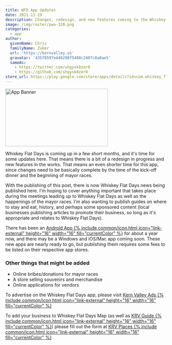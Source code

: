 ```yaml
---
title: WFD App Updates
date: 2021-11-29
description: Changes, redesign, and new features coming to the Whiskey Flat Days App
image: /img/raster/pwa-320.png
categories:
  - app
author:
  givenName: Chris
  familyName: Zuber
  url: 'https://kernvalley.us'
  gravatar: '43578597e449298f5488c2407c8a8ae5'
  sameAs:
    - https://twitter.com/shgysk8zer0
    - https://github.com/shgysk8zer0
store_url: https://play.google.com/store/apps/details?id=com.whiskey_flats.twa
---
```

<div class="center"><img src="{{ page.image }}" width="320" height="180" loading="eager" referrerpolicy="no-referrer" decoding="async" alt="App Banner" itemprop="image" /></div>

Whiskey Flat Days is coming up in a few short months, and it's time for some updates
here. That means there is a bit of a redesign in progress and new features in the works.
That means an even shorter time for this app, since changes need to be basically
complete by the time of the kick-off dinner and the beginning of mayor races.

With the publishing of this post, there is now Whiskey Flat Days news being published
here. I'm hoping to cover anything important that takes place during the meetings
leading up to Whiskey Flat Days as well as the happenings of the mayor races. I'm
also wanting to publish guides on where to stay and eat, history, and perhaps some
sponsored content (local businesses publishing articles to promote their business,
so long as it's appropriate and relates to Whiskey Flat Days).

There has been an <a href="{{ page.store_url }}" rel="noopener noreferrer external">Android App {% include common/icon.html icon="link-external" height="16" width="16" fill="currentColor" %}</a>
for about a year now, and there may be a Windows and iOS/Mac app coming soon. These new apps
are nearly ready to go, but publishing them requires some fees to be listed on their
respective app stores.

### Other things that might be added
- Online bribes/donations for mayor races
- A store selling souvenirs and merchandise
- Online applications for vendors

To advertise on the Whiskey Flat Days app, please visit
<a href="https://ads.kernvalley.us/" rel="noopener noreferrer external">Kern Valley Ads {% include common/icon.html icon="link-external" height="16" width="16" fill="currentColor" %}</a>

To add your business to Whiskey Flat Days Map (as well as <a href="https://guide.kernvalley.us" rel="noopener noreferrer exteranl">KRV Guide {% include common/icon.html icon="link-external" height="16" width="16" fill="currentColor" %}</a>)
please fill out the form at <a href="https://places.kernvalley.us" rel="noopener noreferrer external">KRV Places {% include common/icon.html icon="link-external" height="16" width="16" fill="currentColor" %}</a>
